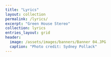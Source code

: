 ```yaml
---
title: "Lyrics"
layout: collection
permalink: /lyrics/
excerpt: "Green House Stereo"
collection: lyrics
entries_layout: grid
header:
  image: /assets/images/banners/Banner 04.JPG
  caption: "Photo credit: Sydney Pollack"
---
```


